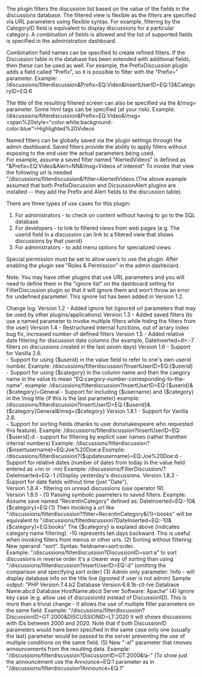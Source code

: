 The plugin filters the discussion list based on the value of the fields in the discussions database. The filtered view is flexible as the filters are specified via URL parameters using flexible syntax. For example, filtering by the CategoryID field is equivalent to display discussions for a particular category. A combination of fields is allowed and the list of supported fields is specified in the administration dashboard. 

Combination field names can be specified to create refined filters.  If the Discussion table in the database has been extended with additional fields, then these can be used as well. For example, the PrefixDiscussion plugin adds a field called "Prefix", so it is possible to filter with the "Prefix=" parameter. Example: /discussions/filterdiscussion&Prefix=EQ:Video&InsertUserID=EQ:13&CategoryID=EQ:6

The title of the resulting filtered screen can also be specified via the &!msg= parameter. Some html tags can be specified (at your risk).
Example: /discussions/filterdiscussion&Prefix=EQ:Video&!msg=<span%20style="color:white;background-color:blue">Highlighted%20Videos</span>

Named filters can be globally saved via the plugin settings through the admin dashboard. Saved filters provide the ability to apply filters
without exposing to the end user the actual parameters being used.   
For example, assume a saved filter named "AlertedVideos" is defined as "&Prefix=EQ:Video&Alert=NN&!msg=Videos of interest"
To invoke that view the following url is needed "/discussions/filterdiscussion&!filter=AlertedVideos
(The above example assumed that both PrefixDiscussion and DicsussionAlert plugins are installed 
	-- they add the Prefix and Alert fields to the discussion table).


There are three types of use cases for this plugin:
1. For administrators  - to check on content without having to go to the SQL database
2. For developers - to link to filtered views from web pages (e.g. The userid field in a discussion can link to a filtered view that shows discussions by that userid) 
3. For administrators - to add menu options for specialized views 

Special permission must be set to allow users to use the plugin.  After enabling the plugin see "Roles & Permission" in the admin dashboard.

Note: You may have other plugins that use URL parameters and you will need to define them in the "ignore list" on 
the dashboard setting for FilterDiscussion plugin so that it will ignore them and won't throw an error for undefined parameter.   This ignore list has been added in Version 1.2.

Change log:
Version 1.2 - Added ignore list (ignored url parameters that may be used by other plugins/applications)
Version 1.3 - Added saved filters (to use a named parameter to invoke multiple filters while hiding the filters from the user)
Version 1.4 - Restructured internal functions, out of arrary index bug fix, increased number of defined filters
Version 1.5 - Added relative date filtering for discussion date columns (for example, DateInserted=d>:-7 filters on discussions created in the last seven days)
Version 1.6 - Support for Vanilla 2.6.   
            - Support for using {$userid} in the value field to refer to one's own userid number. Example: /discussions/filterdiscussion?InsertUserID=EQ:{$userid}
            - Support for using {$category} in the column name and then the caegory name in the value to mean "EQ:caegory-number-corresponding-to-the-name".
              example: /discussions/filterdiscussion?InsertUserID=EQ:{$userid}&{$category}=General
            - Support for including {$username} and {$category} in the !msg title (if this is the last parameter)
              example: /discussions/filterdiscussion?InsertUserID=EQ:{$userid}&{$category}General&!msg={$category}
Version 1.8.1 - Support for Vanilla 2.8.   
            - Support for sorting fields (thanks to user donshakespeare who requested this feature). 
              Example:   /discussions/filterdiscussion?InsertUserID=EQ:{$userid}:d
            - support for filtering by explicit user names (rather thantheir internal numbers)
              Example:   /discussions/filterdiscussion?{$insertusername}=EQ:Joe%20Doe:a
              Example:   /discussions/filterdiscussion?{$updateusername}=EQ:Joe%20Doe:d
            - Support for relative dates (number of dates from today in the value field entered as +nn or -nn)
              Example:  /discussions/FilterDiscussion/?DateInserted=EQ:-1      //Display yesterday's discussions.
Version 1.8.3 - Support for date fields without time (just "Date").   
Version 1.8.4 - filtering on unread discussions (use operator !R).   
Version 1.8.5 - (1) Passing symbolic paameters to saved filters.
                    Example: Assume save named "RecentinCategory" defined as: DateInserted=EQ:-10&{$category}=EQ:{1}
                    Then invoking a url like "/discussions/filterdiscussion?!filter=RecentinCategory&{1}=books"
                    will be equivalent to  "/discussions/filterdiscussion?DateInserted=EQ:-10&{$category}=EQ:books"
                    The {$category} is explaied above (indicates category name filtering).  -10 represents ten days backward.
                    This is useful when invoking filters from menus or other urls.
                (2) Sorting without filtering: New operand: "sort". Syntax: fieldname=sort:order.  
                    Example: "/discussions/filterdiscussion?DiscussionID=sort:a" to sort discussions in reverse order
                    it's a clearer way of sorting than using "/discussions/filterdiscussion?InsertUserID=EQ::d" (omitting the comparison and specifying sort order)
                (3) Admin only parameter: !info - will display database info on the title line (ignored if user is not admin)
                    Sample output: "PHP Version:7.4.b2 Database Version:6.8.1b-cll-lve Database Name:abcd Database HostName:abcd Server Software: Apache"
                (4) Ignore key case (e.g. allow use of discussionId instead of DiscussionID).  This is more than a trivial change - it allows the use of multiple
                    filter parameters on the same field.  Example: "/discussions/filterdiscussion?DiscussionID=GT:2000&DISCUSSIONID=LT:2020
                    It will shows discussions with IDs between 2000 and 2020.  Note that if both DiscussionID parameters would have been specified in the same case
                    only one (usually the last) parameter would be passed to the server preventing the use of multiple conditions on the same field.
                (5) New "-a!" parameter that rmoves announcements from the resulting data. Example: "/discussions/filterdiscussion?DiscussionID=GT:2000&!a-"
                    (To show just the announcement use the Announce=EQ:1 parameter as in "/discussions/filterdiscussion?Announce=EQ:1"
                    